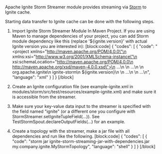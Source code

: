 Apache Ignite Storm Streamer module provides streaming via [Storm](http://storm.apache.org/) to Ignite cache.

Starting data transfer to Ignite cache can be done with the following steps.

1. Import Ignite Storm Streamer Module In Maven Project.
If you are using Maven to manage dependencies of your project, you can add Storm module dependency like this (replace '${ignite.version}' with actual Ignite version you are interested in):
[block:code]
{
  "codes": [
    {
      "code": "<project xmlns=\"http://maven.apache.org/POM/4.0.0\"\n    xmlns:xsi=\"http://www.w3.org/2001/XMLSchema-instance\"\n    xsi:schemaLocation=\"http://maven.apache.org/POM/4.0.0\n                        http://maven.apache.org/xsd/maven-4.0.0.xsd\">\n    ...\n    <dependencies>\n        ...\n        <dependency>\n            <groupId>org.apache.ignite</groupId>\n            <artifactId>ignite-storm</artifactId>\n            <version>${ignite.version}</version>\n        </dependency>\n        ...\n    </dependencies>\n    ...\n</project>",
      "language": "xml"
    }
  ]
}
[/block]
2. Create an Ignite configuration file (see example-ignite.xml in modules/storm/src/test/resources/example-ignite.xml) and make sure it is accessible from the streamer.

3. Make sure your key-value data input to the streamer is specified with the field named "ignite" (or a different one you configure with StormStreamer.setIgniteTupleField(...)).
See TestStormSpout.declareOutputFields(...) for an example.

4. Create a topology with the streamer, make a jar file with all dependencies and run like the following.
[block:code]
{
  "codes": [
    {
      "code": "storm jar ignite-storm-streaming-jar-with-dependencies.jar my.company.ignite.MyStormTopology",
      "language": "shell"
    }
  ]
}
[/block]
